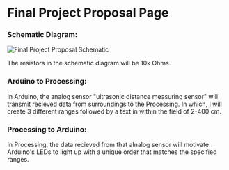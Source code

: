 # Final Project Proposal Page

### Schematic Diagram:

![Final Project Proposal Schematic](https://user-images.githubusercontent.com/60816393/85263345-176c2b80-b480-11ea-99b0-50aeafce9d34.jpeg)

The resistors in the schematic diagram will be 10k Ohms.

### Arduino to Processing:

In Arduino, the analog sensor "ultrasonic distance measuring sensor" will transmit recieved data from surroundings to the Processing. In which, I will create 3 different ranges followed by a text in within the field of 2-400 cm. 

### Processing to Arduino:

In Processing, the data recieved from that alnalog sensor will motivate Arduino's LEDs to light up with a unique order that matches the specified ranges. 
